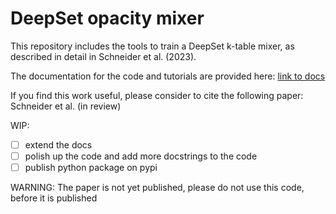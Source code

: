 # DeepSet opacity mixer  

This repository includes the tools to train a DeepSet k-table mixer, as described in detail in Schneider et al. (2023).

The documentation for the code and tutorials are provided here: [link to docs](https://opacmixer.readthedocs.io/en/latest/)

If you find this work useful, please consider to cite the following paper:
Schneider et al. (in review)

WIP:
- [ ] extend the docs
- [ ] polish up the code and add more docstrings to the code
- [ ] publish python package on pypi

WARNING: The paper is not yet published, please do not use this code, before it is published
